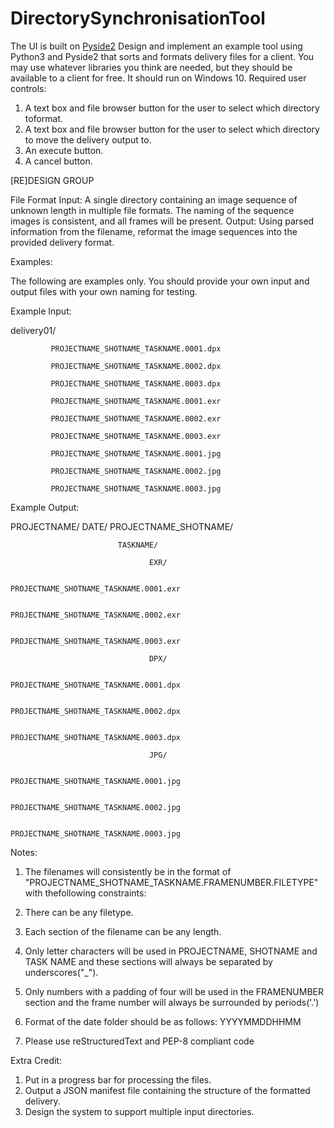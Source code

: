 # DirectorySynchronisationTool

The UI is built on <a href="https://pypi.org/project/PySide2/">Pyside2</a>
Design and implement an example tool using Python3 and Pyside2 that sorts and formats delivery files
for a client. You may use whatever libraries you think are needed, but they should be available to a
client for free. It should run on Windows 10.
Required user controls:
1) A text box and file browser button for the user to select which directory toformat.
2) A text box and file browser button for the user to select which directory to move the delivery
output to.
3) An execute button.
4) A cancel button.

[RE]DESIGN GROUP
 
File Format Input:
A single directory containing an image sequence of unknown length in multiple file formats. The naming
of the sequence images is consistent, and all frames will be present.
Output:
Using parsed information from the filename, reformat the image sequences into the provided delivery
format.

Examples:

The following are examples only. You should provide your own input and output files with your own
naming for testing.

Example Input:

delivery01/

             PROJECTNAME_SHOTNAME_TASKNAME.0001.dpx
             
             PROJECTNAME_SHOTNAME_TASKNAME.0002.dpx
             
             PROJECTNAME_SHOTNAME_TASKNAME.0003.dpx
             
             PROJECTNAME_SHOTNAME_TASKNAME.0001.exr
             
             PROJECTNAME_SHOTNAME_TASKNAME.0002.exr
             
             PROJECTNAME_SHOTNAME_TASKNAME.0003.exr
             
             PROJECTNAME_SHOTNAME_TASKNAME.0001.jpg
             
             PROJECTNAME_SHOTNAME_TASKNAME.0002.jpg
             
             PROJECTNAME_SHOTNAME_TASKNAME.0003.jpg


Example Output:

PROJECTNAME/
           DATE/
              PROJECTNAME_SHOTNAME/
              
                            TASKNAME/
                            
                                   EXR/
                             
                                        PROJECTNAME_SHOTNAME_TASKNAME.0001.exr
                                        
                                        PROJECTNAME_SHOTNAME_TASKNAME.0002.exr
                                        
                                        PROJECTNAME_SHOTNAME_TASKNAME.0003.exr
                                   
                                   DPX/
                                        
                                        PROJECTNAME_SHOTNAME_TASKNAME.0001.dpx
                                        
                                        PROJECTNAME_SHOTNAME_TASKNAME.0002.dpx
                                        
                                        PROJECTNAME_SHOTNAME_TASKNAME.0003.dpx
                                   
                                   JPG/
                                   
                                        PROJECTNAME_SHOTNAME_TASKNAME.0001.jpg
                                        
                                        PROJECTNAME_SHOTNAME_TASKNAME.0002.jpg
                                        
                                        PROJECTNAME_SHOTNAME_TASKNAME.0003.jpg


Notes:
 

1. The filenames will consistently be in the format of
"PROJECTNAME_SHOTNAME_TASKNAME.FRAMENUMBER.FILETYPE" with thefollowing
constraints:
2. There can be any filetype.

3. Each section of the filename can be any length.

4. Only letter characters will be used in PROJECTNAME, SHOTNAME and TASK NAME and these
sections will always be separated by underscores("_").

5. Only numbers with a padding of four will be used in the FRAMENUMBER section and the frame
number will always be surrounded by periods('.')

6. Format of the date folder should be as follows: YYYYMMDDHHMM

7. Please use reStructuredText and PEP-8 compliant code

Extra Credit:

1. Put in a progress bar for processing the files.
2. Output a JSON manifest file containing the structure of the formatted delivery.
3. Design the system to support multiple input directories.
